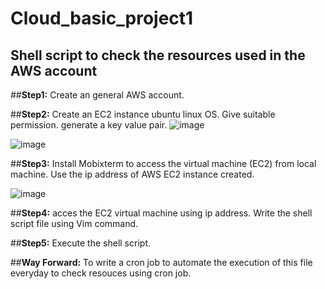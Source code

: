 # Cloud_basic_project1
## Shell script to check the resources used  in the AWS account

##**Step1:** Create an general AWS account.

##**Step2:** Create an EC2 instance ubuntu linux OS. Give suitable permission. generate a key value pair.
![image](https://github.com/user-attachments/assets/c3b22aa1-28ca-4510-8a7e-ff498eccb60e)

![image](https://github.com/user-attachments/assets/c83e597d-6d19-42ef-8377-e9770c418cae)

##**Step3:** Install Mobixterm to access the virtual machine (EC2) from local machine. Use the ip address of AWS EC2 instance created. 

![image](https://github.com/user-attachments/assets/974f3b17-12ee-43cf-8896-be47e0945a5f)

##**Step4:** acces the EC2 virtual machine using ip address. Write the shell script file using Vim command.

##**Step5:** Execute the shell script. 

##**Way Forward:** To write a cron job to automate the execution of this file everyday to check resouces using cron job.
